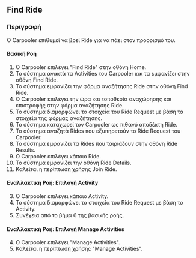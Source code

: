 ## Find Ride

### Περιγραφή

Ο Carpooler επιθυμεί να βρεί Ride για να πάει στον προορισμό του.

#### Βασική Ροή

1. Ο Carpooler επιλέγει "Find Ride" στην οθόνη Home.
2. Το σύστημα ανακτά τα Activities του Carpooler και τα εμφανίζει στην οθόνη Find Ride.
3. Το σύστημα εμφανίζει την φόρμα αναζήτησης Ride στην οθόνη Find Ride.
4. O Carpooler επιλέγει την ώρα και τοποθεσία αναχώρησης και επιστροφής στην φόρμα αναζήτησης Ride.
5. Το σύστημα διαμορφώνει τα στοιχεία του Ride Request με βάση τα στοιχεία της φόρμας αναζήτησης.
6. Το σύστημα καταχωρεί τον Carpooler ως πιθανό αποδέκτη Ride.
7. Το σύστημα αναζητά Rides που εξυπηρετούν το Ride Request του Carpooler.
8. Το σύστημα εμφανίζει τα Rides που ταιριάζουν στην οθόνη Ride Results.
9. Ο Carpooler επιλέγει κάποιο Ride.
10. Το σύστημα εμφανίζει την οθόνη Ride Details.
11. Καλείται η περίπτωση χρήσης Join Ride.

#### Εναλλακτική Ροή: Επιλογή Activity

3. Ο Carpooler επιλέγει κάποιο Activity.
4. Το σύστημα διαμορφώνει τα στοιχεία του Ride Request με βάση το Activity.
5. Συνέχεια από το βήμα 6 της βασικής ροής.

#### Εναλλακτική Ροή: Επιλογή Manage Activities

4. Ο Carpooler επιλέγει "Manage Activities".
5. Καλείται η περίπτωση χρήσης "Manage Activities".
